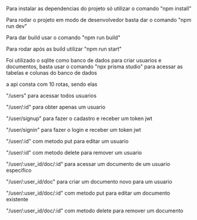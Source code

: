Para instalar as dependencias do projeto só utilizar o comando "npm install"

Para rodar o projeto em modo de desenvolvedor basta dar o comando "npm run dev"

Para dar build usar o comando "npm run build"

Para rodar após as build utilizar "npm run start"

Foi utilizado o sqlite como banco de dados para criar usuarios e documentos, basta usar o comando "npx prisma studio" para acessar as tabelas e colunas do banco de dados

a api consta com 10 rotas, sendo elas

"/users" para acessar todos usuarios

"/user/:id" para obter apenas um usuario

"/user/signup" para fazer o cadastro e receber um token jwt

"/user/signin" para fazer o login e receber um token jwt

"/user/:id" com metodo put para editar um usuario

"/user/:id" com metodo delete para remover um usuario

"/user/:user_id/doc/:id" para acessar um documento de um usuario especifico

"/user/:user_id/doc" para criar um documento novo para um usuario

"/user/:user_id/doc/:id" com metodo put para editar um documento existente

"/user/:user_id/doc/:id" com metodo delete para remover um documento
